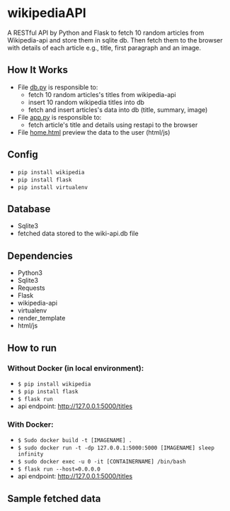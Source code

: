 # wikipediaAPI

A RESTful API by Python and Flask to fetch 10 random articles from Wikipedia-api and store them in sqlite db. Then fetch them to the browser with details of each article e.g., title, first paragraph and an image.

## How It Works

- File [db.py](./db.py) is responsible to:
  - fetch 10 random articles's titles from wikipedia-api
  - insert 10 random wikipedia titles into db
  - fetch and insert articles's data into db (title, summary, image)
- File [app.py](./app.py) is responsible to:
  - fetch article's title and details using restapi to the browser
- File [home.html](templates/home.html) preview the data to the user (html/js)

## Config

- `pip install wikipedia`
- `pip install flask`
- `pip install virtualenv`

## Database

- Sqlite3
- fetched data stored to the wiki-api.db file

## Dependencies

- Python3
- Sqlite3
- Requests
- Flask
- wikipedia-api
- virtualenv
- render_template
- html/js

## How to run

### Without Docker (in local environment):

- `$ pip install wikipedia`
- `$ pip install flask`
- `$ flask run`
- api endpoint: http://127.0.0.1:5000/titles

### With Docker:

- `$ Sudo docker build -t [IMAGENAME] .`
- `$ sudo docker run -t -dp 127.0.0.1:5000:5000 [IMAGENAME] sleep infinity`
- `$ sudo docker exec -u 0 -it [CONTAINERNAME] /bin/bash`
- `$ flask run --host=0.0.0.0`
- api endpoint: http://127.0.0.1:5000/titles

## Sample fetched data
